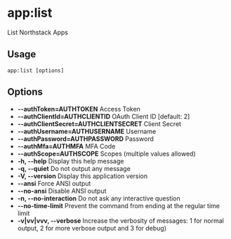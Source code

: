 # app:list

List Northstack Apps

## Usage
`app:list [options]`

## Options
* **--authToken=AUTHTOKEN**
  Access Token
* **--authClientId=AUTHCLIENTID**
  OAuth Client ID [default: 2]
* **--authClientSecret=AUTHCLIENTSECRET**
  Client Secret
* **--authUsername=AUTHUSERNAME**
  Username
* **--authPassword=AUTHPASSWORD**
  Password
* **--authMfa=AUTHMFA**
  MFA Code
* **--authScope=AUTHSCOPE**
  Scopes (multiple values allowed)
* **-h, --help**
  Display this help message
* **-q, --quiet**
  Do not output any message
* **-V, --version**
  Display this application version
* **--ansi**
  Force ANSI output
* **--no-ansi**
  Disable ANSI output
* **-n, --no-interaction**
  Do not ask any interactive question
* **--no-time-limit**
  Prevent the command from ending at the regular time limit
* **-v|vv|vvv, --verbose**
  Increase the verbosity of messages: 1 for normal output, 2 for more verbose output and 3 for debug)